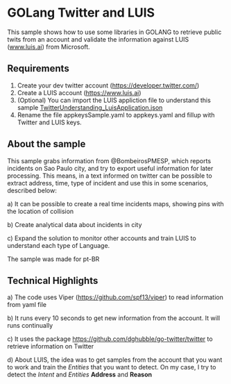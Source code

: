 # GOLang Twitter and LUIS

This sample shows how to use some libraries in GOLANG to retrieve public twits from an account and validate the information against LUIS (www.luis.ai) from Microsoft.

## Requirements
1. Create your dev twitter account (https://developer.twitter.com/)
2. Create a LUIS account (https://www.luis.ai)
3. (Optional) You can import the LUIS appliction file to understand this sample [TwitterUnderstanding_LuisApplication.json](TwitterUnderstanding_LuisApplication.json)
4. Rename the file appkeysSample.yaml to appkeys.yaml and fillup with Twitter and LUIS keys.


## About the sample

This sample grabs information from @BombeirosPMESP, which reports incidents on Sao Paulo city, and try to export useful information for later processing. This means, in a text informed on twitter can be possible to extract address, time, type of incident and use this in some scenarios, described below:

a)  It can be possible to create a real time incidents maps, showing pins with the location of collision

b) Create analytical data about incidents in city

c) Expand the solution to monitor other accounts and train LUIS to understand each type of Language.

The sample was made for pt-BR

## Technical Highlights

a) The code uses Viper (https://github.com/spf13/viper) to read information from yaml file

b) It runs every 10 seconds to get new information from the account. It will runs continually

c) It uses the package https://github.com/dghubble/go-twitter/twitter to retrieve information on Twitter

d) About LUIS, the idea was to get samples from the account that you want to work and train the *Entities* that you want to detect. On my case, I try to detect the *Intent* and *Entities* **Address** and **Reason**








